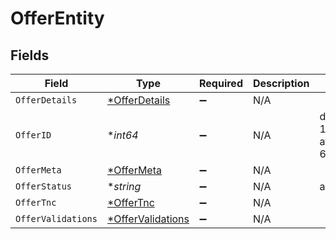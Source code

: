 # OfferEntity


## Fields

| Field                                                        | Type                                                         | Required                                                     | Description                                                  | Example                                                      |
| ------------------------------------------------------------ | ------------------------------------------------------------ | ------------------------------------------------------------ | ------------------------------------------------------------ | ------------------------------------------------------------ |
| `OfferDetails`                                               | [*OfferDetails](../../models/shared/offerdetails.md)         | :heavy_minus_sign:                                           | N/A                                                          |                                                              |
| `OfferID`                                                    | **int64*                                                     | :heavy_minus_sign:                                           | N/A                                                          | d2b430fb-1afe-455a-af31-66d00377b29a                         |
| `OfferMeta`                                                  | [*OfferMeta](../../models/shared/offermeta.md)               | :heavy_minus_sign:                                           | N/A                                                          |                                                              |
| `OfferStatus`                                                | **string*                                                    | :heavy_minus_sign:                                           | N/A                                                          | active                                                       |
| `OfferTnc`                                                   | [*OfferTnc](../../models/shared/offertnc.md)                 | :heavy_minus_sign:                                           | N/A                                                          |                                                              |
| `OfferValidations`                                           | [*OfferValidations](../../models/shared/offervalidations.md) | :heavy_minus_sign:                                           | N/A                                                          |                                                              |